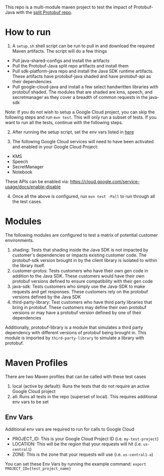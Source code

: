 This repo is a multi-module maven project to test the impact of Protobuf-Java with the [split Protobuf repo](https://github.com/blakeli0/protobuf-poc-split-keep-package).

# How to run
1. A `setup.sh` shell script can be run to pull in and download the required Maven artifacts.
The script will do a few things
- Pull java-shared-configs and install the artifacts
- Pull the Protobuf-Java split repo artifacts and install them 
- Pull sdk-platform-java repo and install the Java SDK runtime artifacts. These artifacts have protobuf-java shaded and
have protobuf-api as their dependencies 
- Pull google-cloud-java and install a few select handwritten libraries with protobuf shaded. The modules that are shaded 
are kms, speech, and secretmanager as they cover a breadth of common requests in the java-sdk

Note: If you do not wish to setup a Google Cloud project, you can skip the following steps and run `mvn test`. This will
only run a subset of tests. If you want to run all the tests, continue with the following steps.

2. After running the setup script, set the env vars listed in [here](#env-vars)

3. The following Google Cloud services will need to have been activated and enabled in your Google Cloud Project:
- KMS
- Speech
- SecretManager
- Notebook

These APIs can be enabled via: https://cloud.google.com/service-usage/docs/enable-disable

4. Once all the above is configured, run `mvn test -Pall` to run through all the test cases.

# Modules
The following modules are configured to test a matrix of potential customer environments.
1. shading: Tests that shading inside the Java SDK is not impacted by customer's dependencies or impacts existing customer
code. The protobuf-sdk version brought in by the client library is isolated to within the library itself.
2. customer-protos: Tests customers who have their own gen code in addition to the Java SDK. These customers would have
their own protobuf versions defined to ensure compatibility with their gen code
3. java-sdk: Tests customers who simply use the Java-SDK to make requests and get responses. These customers rely on the
protobuf versions defined by the Java SDK
4. third-party-library: Test customers who have third party libraries that bring in protobuf. These customers may define
their own protobuf versions or may have a protobuf version defined by one of their dependencies

Additionally, protobuf-library is a module that simulates a third party dependency with different versions of protobuf
being brought in. This module is imported by `third-party-library` to simulate a library with protobuf.

# Maven Profiles
There are two Maven profiles that can be called with these test cases
1. local (active by default): Runs the tests that do not require an active Google Cloud project
2. all: Runs all tests in the repo (superset of local). This requires additional env vars to be set

## Env Vars
Additional env vars are required to run for calls to Google Cloud
- PROJECT_ID: This is your Google Cloud Project ID (i.e. `my-test-project`)
- LOCATION: This will be the region that your requests will hit (i.e. `us-central1`)
- ZONE: This is the zone that your requests will use (i.e. `us-central1-a`)

You can set these Env Vars by running the example command: `export PROJECT_ID={test_project_name}`

